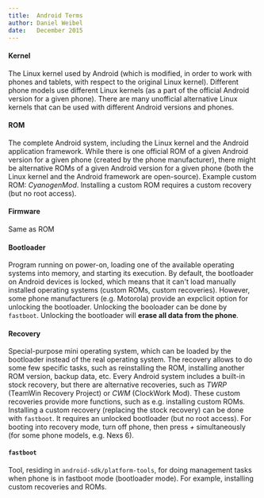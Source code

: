 ```yaml
---
title:  Android Terms
author: Daniel Weibel
date:   December 2015
---
```


#### Kernel
The Linux kernel used by Android (which is modified, in order to work with phones and tablets, with respect to the original Linux kernel). Different phone models use different Linux kernels (as a part of the official Android version for a given phone). There are many unofficial alternative Linux kernels that can be used with different Android versions and phones.

#### ROM
The complete Android system, including the Linux kernel and the Android application framework. While there is one official ROM of a given Android version for a given phone (created by the phone manufacturer), there might be alternative ROMs of a given Android version for a given phone (both the Linux kernel and the Android framework are open-source). Example custom ROM: *CyanogenMod*. Installing a custom ROM requires a custom recovery (but no root access).

#### Firmware
Same as ROM

#### Bootloader
Program running on power-on, loading one of the available operating systems into memory, and starting its execution. By default, the bootloader on Android devices is locked, which means that it can't load manually installed operating systems (custom ROMs, custom recoveries). However, some phone manufacturers (e.g. Motorola) provide an expclicit option for unlocking the bootloader. Unlocking the booloader can be done by `fastboot`. Unlocking the bootloader will **erase all data from the phone**.

#### Recovery
Special-purpose mini operating system, which can be loaded by the bootloader instead of the real operating system. The recovery allows to do some few specific tasks, such as reinstalling the ROM, installing another ROM version, backup data, etc. Every Android system includes a built-in stock recovery, but there are alternative recoveries, such as *TWRP* (TeamWin Recovery Project) or *CWM* (ClockWork Mod). These custom recoveries provide more functions, such as e.g. installing custom ROMs. Installing a custom recovery (replacing the stock recovery) can be done with `fastboot`. It requires an unlocked bootloader (but no root access). For booting into recovery mode, turn off phone, then press *<power> + <volume-down>* simultaneously (for some phone models, e.g. Nexs 6).

#### `fastboot`
Tool, residing in `android-sdk/platform-tools`, for doing management tasks when phone is in fastboot mode (bootloader mode). For example, installing custom recoveries and ROMs.
